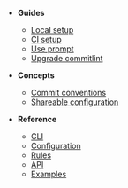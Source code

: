 * **Guides**
  * [Local setup](guides-local-setup.md)
  * [CI setup](guides-ci-setup.md)
  * [Use prompt](guides-use-prompt.md)
  * [Upgrade commitlint](guides-upgrade.md)

* **Concepts**
  * [Commit conventions](concepts-commit-conventions)
  * [Shareable configuration](concepts-shareable-config.md)

* **Reference**
  * [CLI](reference-cli.md)
  * [Configuration](reference-configuration.md)
  * [Rules](reference-rules.md)
  * [API](reference-api.md)
  * [Examples](reference-examples.md)
